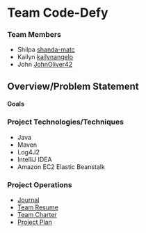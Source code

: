 # Team Code-Defy
### Team Members
* Shilpa [shanda-matc](https://github.com/shanda-matc)
* Kailyn [kailynangelo](https://github.com/kailynangelo)
* John [JohnOliver42](https://github.com/johnoliver42)

## Overview/Problem Statement


#### Goals


### Project Technologies/Techniques
* Java
* Maven
* Log4J2
* IntelliJ IDEA
* Amazon EC2 Elastic Beanstalk

### Project Operations
* [Journal](design/journal.md)
* [Team Resume](design/resume.md)
* [Team Charter](design/charter.md)
* [Project Plan](design/projectPlan.md)
